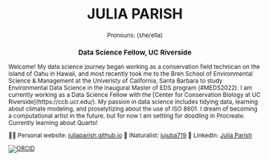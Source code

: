 <h1 align="center"> JULIA PARISH </h1>
<p align="center"> <small> Pronouns: (she/ella) </p>
<h3 align="center"> Data Science Fellow, UC Riverside </h3>

<p align="left"> Welcome! 
My data science journey began working as a conservation field technican on the island of Oahu in Hawaii, and most recently took me to the Bren School of Environmental Science & Management at the Univeristy of California, Santa Barbara to study Environmental Data Science in the inaugural Master of EDS program (#MEDS2022). I am currently working as a Data Science Fellow with the [Center for Conservation Biology at UC Riverside](https://ccb.ucr.edu/). My passion in data science includes tidying data, learning about climate modeling, and proselytizing about the use of ISO 8601. I dream of becoming a computational artist in the future, but for now I am settling for doodling in Procreate. Currently learning about Quarto!
  
</p>

👩‍💻 Personal website: [juliaparish.github.io](https://juliaparish.github.io/)
🌼 iNaturalist: [jujuba719](https://www.inaturalist.org/people/jujuba/)
🏢 LinkedIn: [Julia Parish](https://www.linkedin.com/in/julia-a-parish/)

[![ORCID](https://img.shields.io/badge/ORCID-0000--0002--8323--6574-green.svg)](https://orcid.org/0000-0002-8323-6574)

</html>
<!--
working in a MD file, using html language

**juliaparish/juliaparish** is a ✨ _special_ ✨ repository because its `README.md` (this file) appears on your GitHub profile.

Here are some ideas to get you started:

- 🔭 I’m currently working on ...
- 🌱 I’m currently learning ...
- 👯 I’m looking to collaborate on ...
- 🤔 I’m looking for help with ...
- 💬 Ask me about ...
- 📫 How to reach me: ...
- 😄 Pronouns: ...
- ⚡ Fun fact: ...
-->
